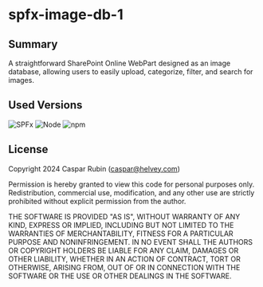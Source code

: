 # spfx-image-db-1

## Summary

A straightforward SharePoint Online WebPart designed as an image database, allowing users to easily upload, categorize, filter, and search for images.

## Used Versions

![SPFx](https://img.shields.io/badge/version-1.19.0-green.svg)
![Node](https://img.shields.io/badge/node-v18.20.3-green.svg)
![npm](https://img.shields.io/badge/npm-10.7.0-green.svg)

## License

Copyright 2024 Caspar Rubin (caspar@helvey.com)

Permission is hereby granted to view this code for personal purposes only. Redistribution, commercial use, modification, and any other use are strictly prohibited without explicit permission from the author.

THE SOFTWARE IS PROVIDED "AS IS", WITHOUT WARRANTY OF ANY KIND, EXPRESS OR IMPLIED, INCLUDING BUT NOT LIMITED TO THE WARRANTIES OF MERCHANTABILITY, FITNESS FOR A PARTICULAR PURPOSE AND NONINFRINGEMENT. IN NO EVENT SHALL THE AUTHORS OR COPYRIGHT HOLDERS BE LIABLE FOR ANY CLAIM, DAMAGES OR OTHER LIABILITY, WHETHER IN AN ACTION OF CONTRACT, TORT OR OTHERWISE, ARISING FROM, OUT OF OR IN CONNECTION WITH THE SOFTWARE OR THE USE OR OTHER DEALINGS IN THE SOFTWARE.